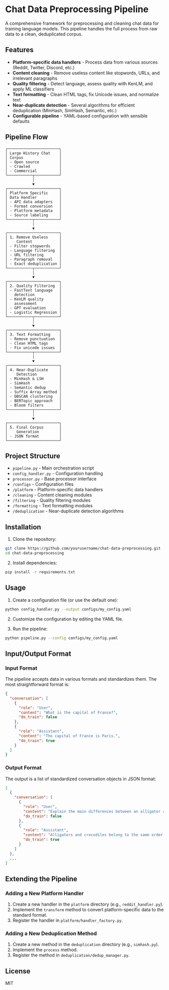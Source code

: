 # Chat Data Preprocessing Pipeline

A comprehensive framework for preprocessing and cleaning chat data for training language models. This pipeline handles the full process from raw data to a clean, deduplicated corpus.

## Features

- **Platform-specific data handlers** - Process data from various sources (Reddit, Twitter, Discord, etc.)
- **Content cleaning** - Remove useless content like stopwords, URLs, and irrelevant paragraphs
- **Quality filtering** - Detect language, assess quality with KenLM, and apply ML classifiers
- **Text formatting** - Clean HTML tags, fix Unicode issues, and normalize text
- **Near-duplicate detection** - Several algorithms for efficient deduplication (MinHash, SimHash, Semantic, etc.)
- **Configurable pipeline** - YAML-based configuration with sensible defaults

## Pipeline Flow

```
┌───────────────────────┐
│ Large History Chat    │
│ Corpus                │
│ - Open source         │
│ - Crawled             │
│ - Commercial          │
└───────────┬───────────┘
            │
            ▼
┌───────────────────────┐
│ Platform Specific     │
│ Data Handler          │
│ - API data adapters   │
│ - Format conversion   │
│ - Platform metadata   │
│ - Source labeling     │
└───────────┬───────────┘
            │
            ▼
┌───────────────────────┐
│ 1. Remove Useless     │
│    Content            │
│ - Filter stopwords    │
│ - Language filtering  │
│ - URL filtering       │
│ - Paragraph removal   │
│ - Exact deduplication │
└───────────┬───────────┘
            │
            ▼
┌───────────────────────┐
│ 2. Quality Filtering  │
│ - FastText language   │
│   detection           │
│ - KenLM quality       │
│   assessment          │
│ - GPT evaluation      │
│ - Logistic Regression │
└───────────┬───────────┘
            │
            ▼
┌───────────────────────┐
│ 3. Text Formatting    │
│ - Remove punctuation  │
│ - Clean HTML tags     │
│ - Fix unicode issues  │
└───────────┬───────────┘
            │
            ▼
┌───────────────────────┐
│ 4. Near-Duplicate     │
│    Detection          │
│ - MinHash & LSH       │
│ - SimHash             │
│ - Semantic dedup      │
│ - Suffix Array method │
│ - DBSCAN clustering   │
│ - BERTopic approach   │
│ - Bloom filters       │
└───────────┬───────────┘
            │
            ▼
┌───────────────────────┐
│ 5. Final Corpus       │
│    Generation         │
│ - JSON format         │
└───────────────────────┘
```

## Project Structure

- `pipeline.py` - Main orchestration script
- `config_handler.py` - Configuration handling
- `processor.py` - Base processor interface
- `/configs` - Configuration files
- `/platform` - Platform-specific data handlers
- `/cleaning` - Content cleaning modules
- `/filtering` - Quality filtering modules
- `/formatting` - Text formatting modules
- `/deduplication` - Near-duplicate detection algorithms

## Installation

1. Clone the repository:
```bash
git clone https://github.com/yourusername/chat-data-preprocessing.git
cd chat-data-preprocessing
```

2. Install dependencies:
```bash
pip install -r requirements.txt
```

## Usage

1. Create a configuration file (or use the default one):
```bash
python config_handler.py --output configs/my_config.yaml
```

2. Customize the configuration by editing the YAML file.

3. Run the pipeline:
```bash
python pipeline.py --config configs/my_config.yaml
```

## Input/Output Format

### Input Format

The pipeline accepts data in various formats and standardizes them. The most straightforward format is:

```json
{
  "conversation": [
    {
      "role": "User",
      "content": "What is the capital of France?",
      "do_train": false
    },
    {
      "role": "Assistant",
      "content": "The capital of France is Paris.",
      "do_train": true
    }
  ]
}
```

### Output Format

The output is a list of standardized conversation objects in JSON format:

```json
[
  {
    "conversation": [
      {
        "role": "User",
        "content": "Explain the main differences between an alligator and a crocodile.",
        "do_train": false
      },
      {
        "role": "Assistant",
        "content": "Alligators and crocodiles belong to the same order, Crocodilia, but they have several differences...",
        "do_train": true
      }
    ]
  },
  ...
]
```

## Extending the Pipeline

### Adding a New Platform Handler

1. Create a new handler in the `platform` directory (e.g., `reddit_handler.py`).
2. Implement the `transform` method to convert platform-specific data to the standard format.
3. Register the handler in `platform/handler_factory.py`.

### Adding a New Deduplication Method

1. Create a new method in the `deduplication` directory (e.g., `simhash.py`).
2. Implement the `process` method.
3. Register the method in `deduplication/dedup_manager.py`.

## License

MIT 
